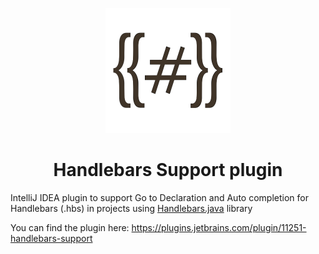 <p align="center">
<img src="/preview/logo.png" title="logo" width="200" height="200">
</p>

<h1 align="center">
Handlebars Support plugin
</h1>

IntelliJ IDEA plugin to support Go to Declaration and Auto completion for Handlebars (.hbs) in projects using <a href="https://github.com/jknack/handlebars.java">Handlebars.java</a> library


You can find the plugin here: https://plugins.jetbrains.com/plugin/11251-handlebars-support